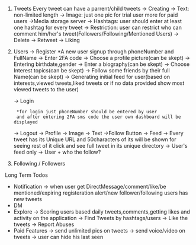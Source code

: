 1. Tweets
    Every tweet can have a parrent/child tweets
    -> Creating
        -> Text: non-limited length
        -> Image: just one pic for trial user more for paid users 
            ->Media storage server
        -> Hashtags: user should enter at least one hashtag for every tweet
        -> Restriction: user can restrict who can comment him/her's tweet(Followers/Following/Mentioned Users)
    -> Delete
    -> Retweet
    -> Liking

2. Users
    -> Register 
        *A new user signup through phoneNumber and FullName
        -> Enter 2FA code
        -> Choose a profile picture(can be skept)
        -> Entering birthdate,gender
        -> Enter a biography(can be skept)
        -> Choose Interest topics(can be skept)
        -> Follow some friends by their full Name(can be skept)
        -> Generating initial feed for user(based on interests,viewed tweets,liked tweets or if no data provided show most viewed tweets to the user)

    -> Login
 
        *for login just phoneNumber should be entered by user
        and after entering 2FA sms code the user own dashboard will be displayed

    -> Logout
    -> Profile
        -> Image
        -> Text
        ->Follow Button
    -> Feed
        -> Every tweet has its Unique URL and 50characters of its will be shown for seeing rest of it click and see full tweet in its unique directory
        -> User's feed only
        -> User + who the follow?


3. Following / Followers

Long Term Todos
- Notification
    -> when user get DirectMessage/comment/like/be mentioned/expiring registeration alert/new follower/following users has new tweets
- DM
- Explore 
    -> Scoring users based daily tweets,comments,getting likes and activity on the application
    -> Find Tweets by hashtags/users
    -> Like the tweets
    -> Report Abuses
- Paid Features
    -> send unlimited  pics on tweets
    -> send voice/video on tweets
    -> user can hide his last seen 